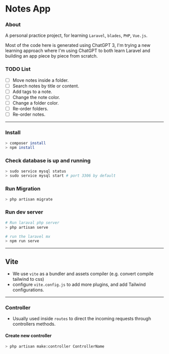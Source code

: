 # Notes App

### About

A personal practice project, for learning `Laravel`, `blades`, `PHP`, `Vue.js`.

Most of the code here is generated using ChatGPT 3, I'm trying a new learning approach where I'm using ChatGPT to both
learn Laravel and building an app piece by piece from scratch.

### TODO List

- [ ] Move notes inside a folder.
- [ ] Search notes by title or content.
- [ ] Add tags to a note.
- [ ] Change the note color.
- [ ] Change a folder color.
- [ ] Re-order folders.
- [ ] Re-order notes.

-----

### Install

```sh
> composer install
> npm install
```

### Check database is up and running

```sh
> sudo service mysql status
> sudo service mysql start # port 3306 by default
```

### Run Migration

```sh
> php artisan migrate
```

### Run dev server

```sh
# Run laraval php server
> php artisan serve

# run the laravel mx
> npm run serve
```

---

## Vite

- We use `vite` as a bundler and assets compiler (e.g. convert compile tailwind to css)
- configure `vite.config.js` to add more plugins, and add Tailwind configurations.

---

### Controller

- Usually used inside `routes` to direct the incoming requests through controllers methods.

#### Create new controller

```sh
> php artisan make:controller ControllerName
```
